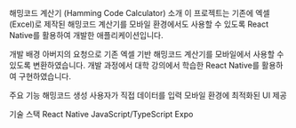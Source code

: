 해밍코드 계산기 (Hamming Code Calculator)
소개
이 프로젝트는 기존에 엑셀(Excel)로 제작된 해밍코드 계산기를 모바일 환경에서도 사용할 수 있도록 React Native를 활용하여 개발한 애플리케이션입니다.

개발 배경
아버지의 요청으로 기존 엑셀 기반 해밍코드 계산기를 모바일에서 사용할 수 있도록 변환하였습니다. 
개발 과정에서 대학 강의에서 학습한 React Native를 활용하여 구현하였습니다.

주요 기능
해밍코드 생성
사용자가 직접 데이터를 입력
모바일 환경에 최적화된 UI 제공

기술 스택
React Native
JavaScript/TypeScript
Expo
